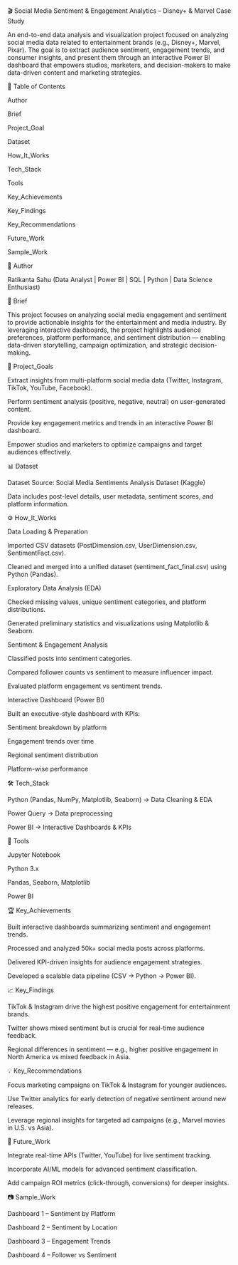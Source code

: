 🎬 Social Media Sentiment & Engagement Analytics – Disney+ & Marvel Case Study

An end-to-end data analysis and visualization project focused on analyzing social media data related to entertainment brands (e.g., Disney+, Marvel, Pixar). The goal is to extract audience sentiment, engagement trends, and consumer insights, and present them through an interactive Power BI dashboard that empowers studios, marketers, and decision-makers to make data-driven content and marketing strategies.

📑 Table of Contents

Author

Brief

Project_Goal

Dataset

How_It_Works

Tech_Stack

Tools

Key_Achievements

Key_Findings

Key_Recommendations

Future_Work

Sample_Work

👤 Author

Ratikanta Sahu
(Data Analyst | Power BI | SQL | Python | Data Science Enthusiast)

📌 Brief

This project focuses on analyzing social media engagement and sentiment to provide actionable insights for the entertainment and media industry. By leveraging interactive dashboards, the project highlights audience preferences, platform performance, and sentiment distribution — enabling data-driven storytelling, campaign optimization, and strategic decision-making.

🎯 Project_Goals

Extract insights from multi-platform social media data (Twitter, Instagram, TikTok, YouTube, Facebook).

Perform sentiment analysis (positive, negative, neutral) on user-generated content.

Provide key engagement metrics and trends in an interactive Power BI dashboard.

Empower studios and marketers to optimize campaigns and target audiences effectively.

📊 Dataset

Dataset Source: Social Media Sentiments Analysis Dataset (Kaggle)

Data includes post-level details, user metadata, sentiment scores, and platform information.

⚙️ How_It_Works

Data Loading & Preparation

Imported CSV datasets (PostDimension.csv, UserDimension.csv, SentimentFact.csv).

Cleaned and merged into a unified dataset (sentiment_fact_final.csv) using Python (Pandas).

Exploratory Data Analysis (EDA)

Checked missing values, unique sentiment categories, and platform distributions.

Generated preliminary statistics and visualizations using Matplotlib & Seaborn.

Sentiment & Engagement Analysis

Classified posts into sentiment categories.

Compared follower counts vs sentiment to measure influencer impact.

Evaluated platform engagement vs sentiment trends.

Interactive Dashboard (Power BI)

Built an executive-style dashboard with KPIs:

Sentiment breakdown by platform

Engagement trends over time

Regional sentiment distribution

Platform-wise performance

🛠️ Tech_Stack

Python (Pandas, NumPy, Matplotlib, Seaborn) → Data Cleaning & EDA

Power Query → Data preprocessing

Power BI → Interactive Dashboards & KPIs

🔧 Tools

Jupyter Notebook

Python 3.x

Pandas, Seaborn, Matplotlib

Power BI

🏆 Key_Achievements

Built interactive dashboards summarizing sentiment and engagement trends.

Processed and analyzed 50k+ social media posts across platforms.

Delivered KPI-driven insights for audience engagement strategies.

Developed a scalable data pipeline (CSV → Python → Power BI).

📈 Key_Findings

TikTok & Instagram drive the highest positive engagement for entertainment brands.

Twitter shows mixed sentiment but is crucial for real-time audience feedback.

Regional differences in sentiment — e.g., higher positive engagement in North America vs mixed feedback in Asia.

💡 Key_Recommendations

Focus marketing campaigns on TikTok & Instagram for younger audiences.

Use Twitter analytics for early detection of negative sentiment around new releases.

Leverage regional insights for targeted ad campaigns (e.g., Marvel movies in U.S. vs Asia).

🔮 Future_Work

Integrate real-time APIs (Twitter, YouTube) for live sentiment tracking.

Incorporate AI/ML models for advanced sentiment classification.

Add campaign ROI metrics (click-through, conversions) for deeper insights.

📷 Sample_Work

Dashboard 1 – Sentiment by Platform


Dashboard 2 – Sentiment by Location


Dashboard 3 – Engagement Trends


Dashboard 4 – Follower vs Sentiment
